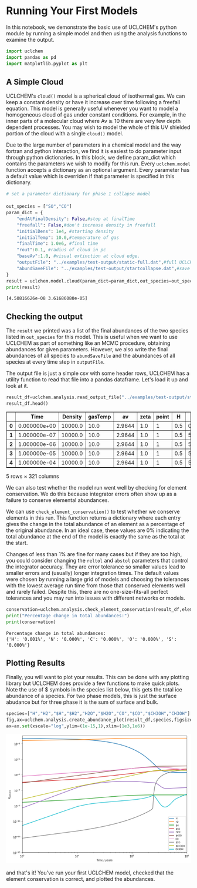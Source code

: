 # Running Your First Models

In this notebook, we demonstrate the basic use of UCLCHEM's python module by running a simple model and then using the analysis functions to examine the output.


```python
import uclchem
import pandas as pd
import matplotlib.pyplot as plt
```

## A Simple Cloud

UCLCHEM's `cloud()` model is a spherical cloud of isothermal gas. We can keep a constant density or have it increase over time following a freefall equation. This model is generally useful whenever you want to model a homogeneous cloud of gas under constant conditions. For example, in the inner parts of a molecular cloud where Av $\gtrsim$ 10 there are very few depth dependent processes. You may wish to model the whole of this UV shielded portion of the cloud with a single `cloud()` model.

Due to the large number of parameters in a chemical model and the way fortran and python interaction, we find it is easiest to do parameter input through python dictionaries. In this block, we define param_dict which contains the parameters we wish to modify for this run. Every `uclchem.model` function accepts a dictionary as an optional argument. Every parameter has a default value which is overriden if that parameter is specified in this dictionary.


```python
# set a parameter dictionary for phase 1 collapse model

out_species = ["SO","CO"]
param_dict = {
    "endAtFinalDensity": False,#stop at finalTime
    "freefall": False,#don't increase density in freefall
    "initialDens": 1e4, #starting density
    "initialTemp": 10.0,#temperature of gas
    "finalTime": 1.0e6, #final time
    "rout":0.1, #radius of cloud in pc
    "baseAv":1.0, #visual extinction at cloud edge.
    "outputFile": "../examples/test-output/static-full.dat",#full UCLCHEM output
    "abundSaveFile": "../examples/test-output/startcollapse.dat",#save final abundances to file
}
result = uclchem.model.cloud(param_dict=param_dict,out_species=out_species)
print(result)

```

    [4.50816626e-08 3.61686080e-05]


## Checking the output

The `result` we printed was a list of the final abundances of the two species listed in `out_species` for this model. This is useful when we want to use UCLCHEM as part of something like an MCMC procedure, obtaining abundances for given parameters. However, we also write the final abundances of all species to `abundSaveFile` and the abundances of all species at every time step in `outputFile`.

The output file is just a simple csv with some header rows, UCLCHEM has a utility function to read that file into a pandas dataframe. Let's load it up and look at it.




```python
result_df=uclchem.analysis.read_output_file("../examples/test-output/static-full.dat")
result_df.head()
```




<div>
<table border="1" class="dataframe">
  <thead>
<tr>
      <th></th>
      <th>Time</th>
      <th>Density</th>
      <th>gasTemp</th>
      <th>av</th>
      <th>zeta</th>
      <th>point</th>
      <th>H</th>
      <th>#H</th>
      <th>H+</th>
      <th>@H</th>
      <th>...</th>
      <th>HS2+</th>
      <th>HSO2+</th>
      <th>H2S2+</th>
      <th>H2S2</th>
      <th>#H2S2</th>
      <th>@H2S2</th>
      <th>E-</th>
      <th>BULK</th>
      <th>SURFACE</th>
      <th>radfield</th>
    </tr>
  </thead>
  <tbody>
    <tr>
      <th>0</th>
      <td>0.000000e+00</td>
      <td>10000.0</td>
      <td>10.0</td>
      <td>2.9644</td>
      <td>1.0</td>
      <td>1</td>
      <td>0.5</td>
      <td>0.000000e+00</td>
      <td>0.000000e+00</td>
      <td>0.000000e+00</td>
      <td>...</td>
      <td>0.000000e+00</td>
      <td>0.000000e+00</td>
      <td>0.000000e+00</td>
      <td>0.000000e+00</td>
      <td>0.000000e+00</td>
      <td>0.000000e+00</td>
      <td>0.000182</td>
      <td>0.000000e+00</td>
      <td>0.000000e+00</td>
      <td>1.0</td>
    </tr>
    <tr>
      <th>1</th>
      <td>1.000000e-07</td>
      <td>10000.0</td>
      <td>10.0</td>
      <td>2.9644</td>
      <td>1.0</td>
      <td>1</td>
      <td>0.5</td>
      <td>5.680300e-13</td>
      <td>1.789040e-17</td>
      <td>4.269590e-20</td>
      <td>...</td>
      <td>1.000000e-30</td>
      <td>1.000000e-30</td>
      <td>1.000000e-30</td>
      <td>1.000000e-30</td>
      <td>1.000000e-30</td>
      <td>1.000000e-30</td>
      <td>0.000182</td>
      <td>5.628980e-20</td>
      <td>7.488850e-13</td>
      <td>1.0</td>
    </tr>
    <tr>
      <th>2</th>
      <td>1.000000e-06</td>
      <td>10000.0</td>
      <td>10.0</td>
      <td>2.9644</td>
      <td>1.0</td>
      <td>1</td>
      <td>0.5</td>
      <td>5.646510e-12</td>
      <td>1.789080e-16</td>
      <td>4.219000e-18</td>
      <td>...</td>
      <td>1.598840e-30</td>
      <td>1.000000e-30</td>
      <td>1.000000e-30</td>
      <td>1.000020e-30</td>
      <td>1.000000e-30</td>
      <td>1.000000e-30</td>
      <td>0.000182</td>
      <td>5.562330e-18</td>
      <td>7.444380e-12</td>
      <td>1.0</td>
    </tr>
    <tr>
      <th>3</th>
      <td>1.000000e-05</td>
      <td>10000.0</td>
      <td>10.0</td>
      <td>2.9644</td>
      <td>1.0</td>
      <td>1</td>
      <td>0.5</td>
      <td>5.641440e-11</td>
      <td>1.789520e-15</td>
      <td>4.212520e-16</td>
      <td>...</td>
      <td>7.364520e-29</td>
      <td>1.000000e-30</td>
      <td>1.000000e-30</td>
      <td>1.000050e-30</td>
      <td>1.000000e-30</td>
      <td>1.000010e-30</td>
      <td>0.000182</td>
      <td>5.554270e-16</td>
      <td>7.438940e-11</td>
      <td>1.0</td>
    </tr>
    <tr>
      <th>4</th>
      <td>1.000000e-04</td>
      <td>10000.0</td>
      <td>10.0</td>
      <td>2.9644</td>
      <td>1.0</td>
      <td>1</td>
      <td>0.5</td>
      <td>5.480640e-10</td>
      <td>1.793810e-14</td>
      <td>4.079700e-14</td>
      <td>...</td>
      <td>7.459290e-27</td>
      <td>1.000000e-30</td>
      <td>1.000000e-30</td>
      <td>1.000070e-30</td>
      <td>1.000000e-30</td>
      <td>1.000150e-30</td>
      <td>0.000182</td>
      <td>5.425080e-14</td>
      <td>7.351600e-10</td>
      <td>1.0</td>
    </tr>
  </tbody>
</table>
<p>5 rows × 321 columns</p>
</div>



We can also test whether the model run went well by checking for element conservation. We do this because integrator errors often show up as a failure to conserve elemental abundances. 

We can use `check_element_conservation()` to test whether we conserve elements in this run. This function returns a dictionary where each entry gives the change in the total abundance of an element as a percentage of the original abundance. In an ideal case, these values are 0\% indicating the total abundance at the end of the model is exactly the same as the total at the start.

Changes of less than 1\% are fine for many cases but if they are too high, you could consider changing the `reltol` and `abstol` parameters that control the integrator accuracy. They are error tolerance so smaller values lead to smaller errors and (usually) longer integration times. The default values were chosen by running a large grid of models and choosing the tolerances with the lowest average run time from those that conserved elements well and rarely failed. Despite this, there are no one-size-fits-all perfect tolerances and you may run into issues with different networks or models.


```python
conservation=uclchem.analysis.check_element_conservation(result_df,element_list=["H","N","C","O","S"])
print("Percentage change in total abundances:")
print(conservation)
```

    Percentage change in total abundances:
    {'H': '0.001%', 'N': '0.000%', 'C': '0.000%', 'O': '0.000%', 'S': '0.000%'}


## Plotting Results
Finally, you will want to plot your results. This can be done with any plotting library but UCLCHEM does provide a few functions to make quick plots. Note the use of $ symbols in the species list below, this gets the total ice abundance of a species. For two phase models, this is just the surface abudance but for three phase it is the sum of surface and bulk.


```python
species=["H","H2","$H","$H2","H2O","$H2O","CO","$CO","$CH3OH","CH3OH"]
fig,ax=uclchem.analysis.create_abundance_plot(result_df,species,figsize=(10,7))
ax=ax.set(xscale="log",ylim=(1e-15,1),xlim=(1e3,1e6))
```


![png](./assets/first_model_9_0.png)


and that's it! You've run your first UCLCHEM model, checked that the element conservation is correct, and plotted the abundances.
